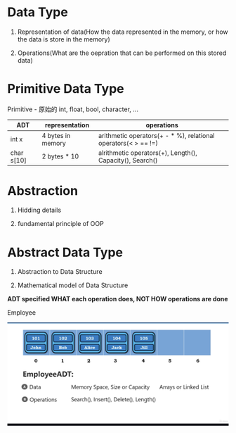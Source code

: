 # Data Type

1. Representation of data(How the data represented in the memory, or how the data is store in the memory)

2. Operations(What are the oepration that can be performed on this stored data)

# Primitive Data Type

Primitive - 原始的
int, float, bool, character, ...

| ADT        | representation    | operations                                                     |
|------------|-------------------|----------------------------------------------------------------|
| int x      | 4 bytes in memory | arithmetic operators(+ - * %), relational operators(< > == !=) |
| char s[10] | 2 bytes * 10      | alrithmetic operators(+), Length(), Capacity(), Search()       |

# Abstraction

1. Hidding details

2. fundamental principle of OOP

# Abstract Data Type

1. Abstraction to Data Structure

2. Mathematical model of Data Structure

**ADT specified WHAT each operation does, NOT HOW operations are done**

Employee

<img src='../asserts/dsa_1.png'></img>

